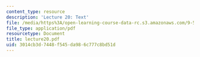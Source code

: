 ```yaml
---
content_type: resource
description: 'Lecture 20: Text'
file: /media/https%3A/open-learning-course-data-rc.s3.amazonaws.com/9-520-statistical-learning-theory-and-applications-spring-2003/3014cb3d7448f545da986c777c8bd51d_lecture20.pdf
file_type: application/pdf
resourcetype: Document
title: lecture20.pdf
uid: 3014cb3d-7448-f545-da98-6c777c8bd51d
---
```

